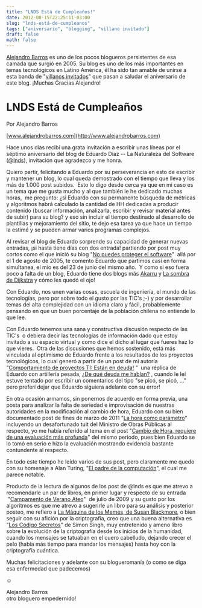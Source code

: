 ```yaml
---
title: "LNDS Está de Cumpleaños!"
date: 2012-08-15T22:25:11-03:00
slug: "lnds-está-de-cumpleanos"
tags: ["aniversario", "blogging", "villano invitado"]
draft: false
math: false
---
```


[Alejandro Barros](http://www.alejandrobarros.com/) es uno de los pocos
blogueros persistentes de esa camada que surgió en 2005. Su blog es uno
de los más importantes en temas tecnológicos en Latino América, él ha
sido tan amable de unirse a esta banda de \"[villanos invitados](http://www.lnds.net/blog/villano-invitado/)\" que pasan a
saludar el aniversario de este blog. ¡Muchas Gracias Alejandro!

# LNDS Está de Cumpleaños 

Por Alejandro Barros

[www.alejandrobarros.com](http://www.alejandrobarros.com)

Hace unos días recibí una grata invitación a escribir unas líneas por el
séptimo aniversario del blog de Eduardo Díaz -- La Naturaleza del
Software ([\@lnds](https://twitter.com/lnds)), invitación que agradezco
y me honra.

Quiero partir, felicitando a Eduardo por su perseverancia en esto de
escribir y mantener un blog, lo cual queda demostrado con el tiempo que
lleva y los más de 1.000 post subidos.  Esto lo digo desde cerca ya que
en mi caso es un tema que me gusta mucho y al que también le he dedicado
muchas horas,  me pregunto: ¿si Eduardo con su permanente búsqueda de
métricas y algoritmos habrá calculado la cantidad de HH dedicadas a
producir contenido (buscar información, analizarla, escribir y revisar
material antes de subir) para su blog? y eso sin incluir el tiempo
destinado al desarrollo de plantillas y mejoramiento del sitio, te dejo
esa tarea ya que hace un tiempo la estimé y se pueden armar varios
programas complejos.

Al revisar el blog de Eduardo sorprende su capacidad de generar nuevas
entradas, ¡si hasta tiene días con dos entrada! partiendo por post muy
cortos como el que inició su blog "[No puedes proteger el
software](/blog/2005/08/no-puedes-proteger-el-software.html)"
 allá por el 1 de agosto de 2005, te comento Eduardo que partimos casi
en forma simultanea, el mío es del 23 de junio del mismo año.  Y como si
eso fuera poco a falta de un blog, Eduardo tiene dos blogs más
[Akarru](http://www.akarru.org/blog/) y [La sombra de
Dijkstra](http://www.programando.org/blog/) y cómo les quedó el ojo!

Con Eduardo, nos unen varias cosas, escuela de ingeniería, el mundo de
las tecnologías, pero por sobre todo el gusto por las TIC's ;-) y por
desarrollar temas del alta complejidad con un idioma claro y fácil,
probablemente pensando en que un buen porcentaje de la población chilena
no entiende lo que lee.

Con Eduardo tenemos una sana y constructiva discusión respecto de las
TIC's  o debiera decir las tecnologías de información dado que estoy
invitado a su espacio virtual y como dice el dicho al lugar que fueres
haz lo que vieres.  Otra de las discusiones que hemos sostenido, está
más vinculada al optimismo de Eduardo frente a los resultados de los
proyectos tecnológicos, lo cual generó a partir de un post de mi autoría
"[Comportamiento de proyectos TI: Están en deuda!](http://www.alejandrobarros.com/content/view/691759/Comportamiento-de-proyectos-TI-Estan-en-deuda.html#content-top)
"  una réplica de Eduardo con artillería pesada, [¿De qué deuda me
hablan?](/blog/2010/01/de-que-deuda-me-hablan.html) ,
cuando le leí estuve tentado por escribir un comentarios del tipo "se
picó, se picó, ..." pero preferí dejar que Eduardo siguiera adelante con
su error!

En otra ocasión armamos, sin ponernos de acuerdo en forma previa, una
posta para analizar la falta de seriedad e improvisación de nuestras
autoridades en la modificación al cambio de hora, Eduardo con su bien
documentado post de fines de marzo de 2011 "[La hora como
parámetro](/blog/2011/03/la-hora-como-un-parametro.html)"
incluyendo un desafortunado tuit del Ministro de Obras Públicas al
respecto, yo me había referido al tema en el post "[Cambio de Hora,
requiere de una evaluación más
profunda](http://www.alejandrobarros.com/content/view/1432514/Cambio-de-hora-requiere-evaluacion-mas-profunda.html)"
del mismo periodo, pues bien Eduardo se lo tomó en serio e hizo la
evaluación mostrando evidencia bastante contundente al respecto.

En todo este tiempo he leído varios de sus post, pero claramente me
quedo con su homenaje a Alan Turing, "[El padre de la
computación](/blog/2012/06/el-padre-de-a-computacion.html)",
el cual me parece notable.

Producto de la lectura de algunos de los post de \@lnds es que me atrevo
a recomendarle un par de libros, en primer lugar y respecto de su
entrada  "[Campamento de Verano
Ateo](/blog/2009/07/campamento-de-verano-ateo.html)"
 de julio de 2009 y su gusto por los algoritmos es que me atrevo a
sugerirle un libro para su análisis y posterior posteo, me refiero a [La
Máquina de los Memes, de Susan
Blackmore](http://www.amazon.com/maquina-Memes-Meme-Machine-Spanish/dp/8449309670/ref=sr_1_1?s=books&ie=UTF8&qid=1344869158&sr=1-1&keywords=la+maquina+de+los+memes), o
bien seguir con su afición por la criptografía, creo que una buena
alternativa es "[Los Código Secretos](http://www.amazon.com/Los-c%C3%B3digos-secretos-Simon-Singh/dp/848306278X)"
de Simon Singh, muy entretenido y ameno libro sobre la evolución de la
criptografía desde los inicios de la humanidad, cuando los mensajes se
tatuaban en el cuero cabelludo, dejando crecer el pelo (había más tiempo
para mandar los mensajes) hasta hoy con la criptografía cuántica.

Muchas felicitaciones y adelante con su blogueromanía (o como se diga
esa enfermedad que padecemos)

☺

Alejandro Barros\
otro bloguero empedernido!
